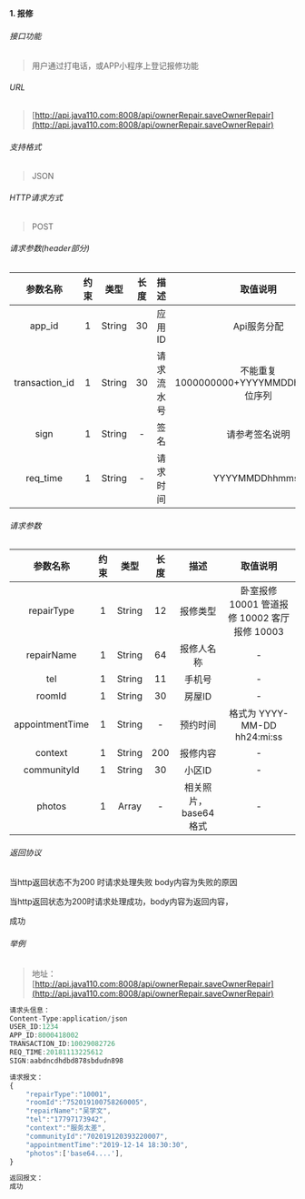 

**1\. 报修**
###### 接口功能
> 用户通过打电话，或APP小程序上登记报修功能

###### URL
> [http://api.java110.com:8008/api/ownerRepair.saveOwnerRepair](http://api.java110.com:8008/api/ownerRepair.saveOwnerRepair)

###### 支持格式
> JSON

###### HTTP请求方式
> POST

###### 请求参数(header部分)
|参数名称|约束|类型|长度|描述|取值说明|
| :-: | :-: | :-: | :-: | :-: | :-:|
|app_id|1|String|30|应用ID|Api服务分配                      |
|transaction_id|1|String|30|请求流水号|不能重复 1000000000+YYYYMMDDhhmmss+6位序列 |
|sign|1|String|-|签名|请参考签名说明|
|req_time|1|String|-|请求时间|YYYYMMDDhhmmss|

###### 请求参数
|参数名称|约束|类型|长度|描述|取值说明|
| :-: | :-: | :-: | :-: | :-: | :-: |
|repairType|1|String|12|报修类型|卧室报修 10001 管道报修 10002 客厅报修 10003|
|repairName|1|String|64|报修人名称|-|
|tel|1|String|11|手机号|-|
|roomId|1|String|30|房屋ID|-|
|appointmentTime|1|String|-|预约时间| 格式为 YYYY-MM-DD hh24:mi:ss|
|context|1|String|200|报修内容|-|
|communityId|1|String|30|小区ID|-|
|photos|1|Array|-|相关照片，base64格式|-|

###### 返回协议

当http返回状态不为200 时请求处理失败 body内容为失败的原因

当http返回状态为200时请求处理成功，body内容为返回内容，

成功


###### 举例
> 地址：[http://api.java110.com:8008/api/ownerRepair.saveOwnerRepair](http://api.java110.com:8008/api/ownerRepair.saveOwnerRepair)

``` javascript
请求头信息：
Content-Type:application/json
USER_ID:1234
APP_ID:8000418002
TRANSACTION_ID:10029082726
REQ_TIME:20181113225612
SIGN:aabdncdhdbd878sbdudn898

请求报文：
{
    "repairType":"10001",
    "roomId":"752019100758260005",
    "repairName":"吴学文",
    "tel":"17797173942",
    "context":"服务太差",
    "communityId":"702019120393220007",
    "appointmentTime":"2019-12-14 18:30:30",
    "photos":['base64....'],
}

返回报文：
成功

```
